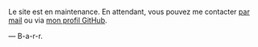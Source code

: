 <title>>Bientôt de retour !</title>
<article>
    <div>
        <p>Le site est en maintenance. En attendant, vous pouvez me contacter <a href="mailto:clement.barriere@etu.u-bordeaux.fr">par mail</a> ou via <a href="https://github.com/B-a-r-r">mon profil GitHub</a>.</p>
        <p>&mdash; B-a-r-r.</p>
    </div>
</article>
